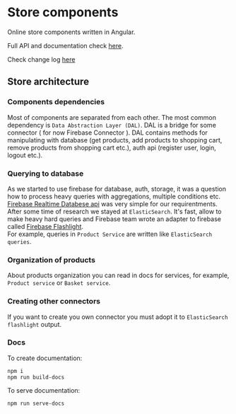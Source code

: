 # Store components

Online store components written in Angular.  

Full API and documentation check [here](https://nodeart.github.io/).

Check change log [here](https://github.com/NodeArt/angular-commerce/blob/master/CHANGELOG.md)

## Store architecture

### Components dependencies
Most of components are separated from each other. The most common dependency is `Data Abstraction Layer (DAL)`.
DAL is a bridge for some connector ( for now Firebase Connector ). DAL contains methods for manipulating with database 
(get products, add products to shopping cart, remove products from shopping cart etc.), auth api (register user, login, logout etc.).

### Querying to database
As we started to use firebase for database, auth, storage, it was a question how to process heavy queries with aggregations, multiple conditions etc. [Firebase Realtime Databese api](https://firebase.google.com/docs/database/) was very simple for our requirentments.  
After some time of research we stayed at `ElasticSearch`.
It's fast, allow to make heavy hard queries and Firebase team wrote an adapter to firebase called [Firebase Flashlight](https://github.com/firebase/flashlight).  
For example, queries in `Product Service` are written like `ElasticSearch queries`. 

### Organization of products
About products organization you can read in docs for services, for example, `Product service` or `Basket service`.

### Creating other connectors 
If you want to create you own connector you must adopt it to `ElasticSearch flashlight` output.

### Docs

To create documentation: 
```
npm i
npm run build-docs
```

To serve documentation: 
```
npm run serve-docs
```


